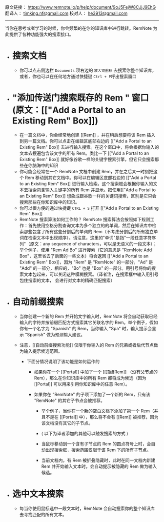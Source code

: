 原文链接： https://www.remnote.io/p/help/document/9oJ5FejW8CJjJ9EhG
翻译人： timking.nf@gmail.com
校对人： he3913@gmail.com

<hr/>
当你在思考或者学习的时候，你会频繁的在你的知识库中进行跳转。RemNote 为此提供了各种功能强大的搜索接口。

- # 搜索文档
	
	- 你可以点击侧边栏 `Documents` 项右边的 `放大镜图标` 去搜索你整个知识库，或者，你也可以在任何地方通过快捷键 `Ctrl + P`呼出搜索窗口
- # "添加传送门搜索既存的 Rem " 窗口 (原文：[["Add a Portal to an Existing Rem" Box]])

  - 在一篇文档中，你会经常地创建 [[Rem]] ，并在稍后想要将该 Rem 插入到另一篇文档。你可以点击在编辑区底部右边的 [["Add a Portal to an Existing Rem" Box]] 去进行输入搜索。在这个窗口中，将会根据你输入的文本去搜遍包含该文字的所有 Rem。类比一下 [["Add a Portal to an Existing Rem" Box]] 就好像谷歌一样的关键字搜索引擎，但它只会搜索那些在你脑海中的知识
  - 你可能会经常在一个 RemNote 文档中创建 Rem，并在之后某一时刻把这个 Rem 移动到其它文档中。你可以在编辑区底部右边的 [["Add a Portal to an Existing Rem" Box]] 进行输入检索。这个搜索框会根据你输入的文本去搜索包含输入关键字的所有 Rem 并显示。把使用[["Add a Portal to an Existing Rem" Box]] 想象成跟谷歌一样的关键词搜索，区别是它只会搜索那些在你知识库中的知识。
  - 你可以很方便的通过快捷键 `CTRL + S` 打开 [["Add a Portal to an Existing Rem" Box]]
  - RemNote 搜索算法如何工作的？
    RemNote 搜索算法会按照如下规则工作：首先使用空格分割查询文本为多个独立的的单词，然后在知识库中检索那些包含了所有这些分割后的单词的 Rem（不考虑分割后的所有独立单词在检索文本中出现顺序）。请注意，这里的"单词"是指"一段任意字符序列"（原文：any sequence of characters，可以是无语义的一段文本）；举个例子，使用 "Rem Ad Bo" 进行搜索（它的意思是 "RemNote Add Box"，这里省去了后面的一些文本）将会返回 [["Add a Portal to an Existing Rem" Box]]，因为 "Rem" 是 "RemNote" 的一部分，"Ad" 是 "Add" 的一部分，相应的，"Bo" 也是 "Box" 的一部分。用引号将你的搜索文本包起来，可以关闭这种模糊搜索。（译者注，在搜索框中输入用引号包住搜索的文本， 会进行对文本的精确匹配搜索）
- # 自动前缀搜索
	
	- 当你创建一个新的 Rem 并开始文字输入时，RemNote 将会自动获取已经输入的字符并按前缀匹配方式搜索其它关联名字的 Rem。举个例子，假如你有一个名字为 "Spanish" 的 Rem，当你输入 "Spa" 时，输入提示会显示 "Spanish" 做为预测输入建议。
	- 注意，[[自动前缀搜索功能]] 仅限于你输入的 Rem 的兄弟或者后代节点做为输入提示候选范围。
	
	  - 下面分情况说明了该功能是如何运作的
	
	    - 如果你在一个 [[Portal]] 中加了一个 [[顶级Rem]] （没有父节点的 Rem），那么在你知识库中的所有 Rem 都将成为候选（因为 [[Portal]] 可以用来引用你知识库中的任意 Rem）。
	    - 如果你在 "RemNote" 的子项下添加了一个新的 Rem，只有该 "RemNote" 的其它子节点会被推荐。
	
	      - 举个例子，当你在一个新的空白文档下添加了第一个 Rem（并且不是在 [[Portal]] 中），那么将不会有 [[Rem]] 被推荐，因为该文档没有其它的子节点。
	      - ( 以下为译者添加的其他可以触发搜索的方式 )
	
	      - 当鼠标移动到一个含有子节点的 Rem 的圆点符号上时，会自动出现搜索框，搜索范围仅限于该 Rem 下的所有子节点。
	      - 当前文档内，有 Rem 被折叠隐藏时，此时在同一文档内新建 Rem 并开始输入文本时，会自动提示被隐藏的 Rem 做为输入候选。
- # 选中文本搜索

  - 每当你使用鼠标选中一段文本时，RemNote 会自动搜索你的整个知识库去寻找匹配的所有文本。